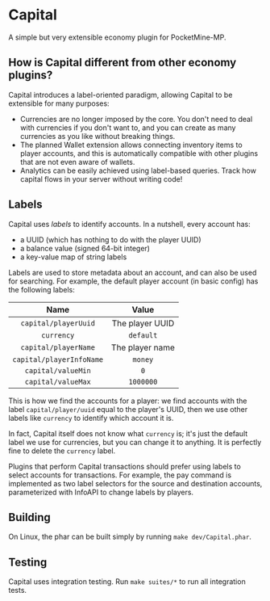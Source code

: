 # Capital
A simple but very extensible economy plugin for PocketMine-MP.

## How is Capital different from other economy plugins?
Capital introduces a label-oriented paradigm,
allowing Capital to be extensible for many purposes:

- Currencies are no longer imposed by the core.
  You don't need to deal with currencies if you don't want to,
  and you can create as many currencies as you like without breaking things.
- The planned Wallet extension allows connecting inventory items to player accounts,
  and this is automatically compatible with other plugins that are not even aware of wallets.
- Analytics can be easily achieved using label-based queries.
  Track how capital flows in your server without writing code!

## Labels
Capital uses *labels* to identify accounts.
In a nutshell, every account has:

- a UUID (which has nothing to do with the player UUID)
- a balance value (signed 64-bit integer)
- a key-value map of string labels

Labels are used to store metadata about an account,
and can also be used for searching.
For example, the default player account (in basic config) has the following labels:

| Name | Value |
| :---: | :---: |
| `capital/playerUuid` | The player UUID |
| `currency` | `default` |
| `capital/playerName` | The player name |
| `capital/playerInfoName` | `money` |
| `capital/valueMin` | `0` |
| `capital/valueMax` | `1000000` |

This is how we find the accounts for a player:
we find accounts with the label `capital/player/uuid`
equal to the player's UUID,
then we use other labels like `currency`
to identify which account it is.

In fact, Capital itself does not know what `currency` is;
it's just the default label we use for currencies,
but you can change it to anything.
It is perfectly fine to delete the `currency` label.

Plugins that perform Capital transactions should
prefer using labels to select accounts for transactions.
For example, the pay command is implemented as
two label selectors for the source and destination accounts,
parameterized with InfoAPI to change labels by players.

## Building
On Linux, the phar can be built simply by running `make dev/Capital.phar`.

## Testing
Capital uses integration testing.
Run `make suites/*` to run all integration tests.
